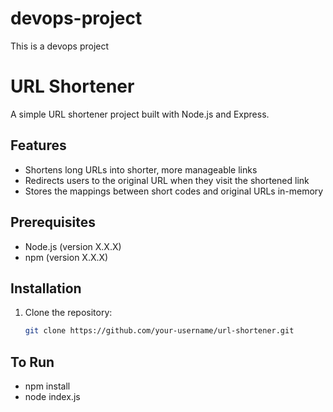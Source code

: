 # devops-project
This is a devops project

# URL Shortener

A simple URL shortener project built with Node.js and Express.

## Features

- Shortens long URLs into shorter, more manageable links
- Redirects users to the original URL when they visit the shortened link
- Stores the mappings between short codes and original URLs in-memory

## Prerequisites

- Node.js (version X.X.X)
- npm (version X.X.X)

## Installation

1. Clone the repository:
   ```bash
   git clone https://github.com/your-username/url-shortener.git

## To Run
- npm install
- node index.js


